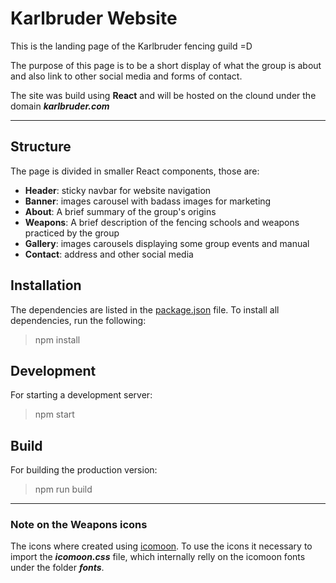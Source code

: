 # Karlbruder Website

This is the landing page of the Karlbruder fencing guild =D

The purpose of this page is to be a short display of what the group is about and also link to other social media and forms of contact.

The site was build using **React** and will be hosted on the clound under the domain ***karlbruder.com***

---

## Structure

The page is divided in smaller React components, those are:
- **Header**: sticky navbar for website navigation
- **Banner**: images carousel with badass images for marketing
- **About**: A brief summary of the group's origins
- **Weapons**: A brief description of the fencing schools and weapons practiced by the group
- **Gallery**: images carousels displaying some group events and manual
- **Contact**: address and other social media


## Installation

The dependencies are listed in the <a href='./package.json'>package.json</a> file. To install all dependencies, run the following:
> npm install


## Development

For starting a development server:
> npm start


## Build

For building the production version:
> npm run build

---

### Note on the Weapons icons

The icons where created using <a href='https://icomoon.io/'>icomoon</a>. To use the icons it necessary to import the ***icomoon.css*** file, which internally relly on the icomoon fonts under the folder ***fonts***.